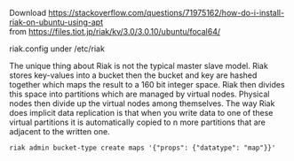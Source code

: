 Download
https://stackoverflow.com/questions/71975162/how-do-i-install-riak-on-ubuntu-using-apt  
from https://files.tiot.jp/riak/kv/3.0/3.0.10/ubuntu/focal64/

riak.config under /etc/riak

The unique thing about Riak is not the typical master slave model. Riak stores key-values into a bucket then the bucket and key are hashed together which maps the result to a 160 bit integer space. Riak then divides this space into partitions which are managed by virtual nodes. Physical nodes then divide up the virtual nodes among themselves. The way Riak does implicit data replication is that when you write data to one of these virtual partitions it is automatically copied to n more partitions that are adjacent to the written one.

```
riak admin bucket-type create maps '{"props": {"datatype": "map"}}'
```
